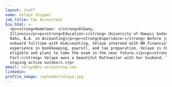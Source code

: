 ```yaml
---
layout: staff
name: Velaye Skipper
job_title: Tax Accountant
bio_html: >-
  <p><strong>Hometown: </strong>Albany,
  Illinois</p><p><strong>Education:</strong> University of Hawaii &ndash; West
  Oahu, B.A. in Accounting</p><p><strong>Experience:</strong> Before jumping
  onboard fulltime with HiAccounting, Velaye interned with WR Financial gaining
  experience in bookkeeping, payroll, and tax preparation. Velaye is CPA
  eligible and plans to take the exam in the near future.</p><p><strong>Fun
  Fact:</strong> Velaye owns a beautiful Rottweiler with her husband. They enjoy
  staying active outdoors.</p>
email: velaye@hi-accounting.com
linkedin:
profile_image: /uploads/valeya.jpg
---
```


